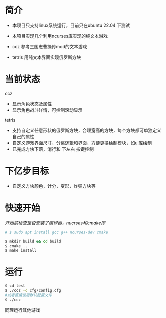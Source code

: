 # 简介
- 本项目只支持linux系统运行，目前只在ubuntu 22.04 下测试
- 本项目实现几个利用ncurses库实现的纯文本游戏

- ccz 参考三国志曹操传mod的文本游戏
- tetris 用纯文本界面实现俄罗斯方块

# 当前状态
ccz
- 显示角色状态及属性
- 显示角色战斗详情，可控制滚动显示

tetris
- 支持自定义任意形状的俄罗斯方块，合理宽高的方块，每个方块都可单独定义自己的属性
- 自定义游戏界面尺寸，分离逻辑和界面，方便更换绘制模块，如ui库绘制
- 已完成方块下落，消行和 下左右 按键控制
# 下亿步目标
- 自定义方块颜色，计分，变形，炸弹方块等

# 快速开始  
*开始前检查是否安装了编译器，nucrses和cmake库*
```bash
# $ sudo apt install gcc g++ ncurses-dev cmake

$ mkdir build && cd build
$ cmake ..
$ make install
```
# 运行
```bash
$ cd test
$ ./ccz -c cfg/config.cfg
#或者直接使用默认配置文件 
$ ./ccz
```
同理运行其他游戏